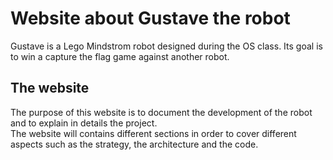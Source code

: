 # Website about Gustave the robot

Gustave is a Lego Mindstrom robot designed during the OS class. Its goal is to win a capture the flag game against another robot.

## The website

The purpose of this website is to document the development of the robot and to explain in details the project. \
The website will contains different sections in order to cover different aspects such as the strategy, the architecture and the code.
